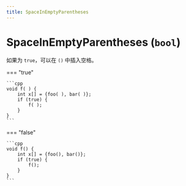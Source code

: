 ```yaml
---
title: SpaceInEmptyParentheses
---
```


# SpaceInEmptyParentheses (`bool`)

如果为 `true`，可以在 `()` 中插入空格。

=== "true"

    ```cpp
    void f( ) {
        int x[] = {foo( ), bar( )};
        if (true) {
            f( );
        }
    }
    ```

=== "false"

    ```cpp
    void f() {
        int x[] = {foo(), bar()};
        if (true) {
            f();
        }
    }
    ```
